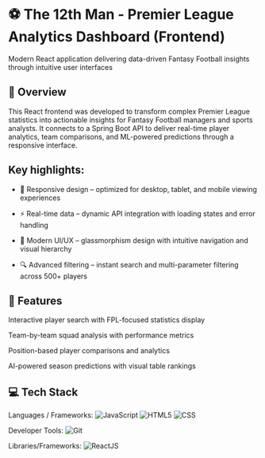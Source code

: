 # ⚽ The 12th Man - Premier League Analytics Dashboard (Frontend)
Modern React application delivering data-driven Fantasy Football insights through intuitive user interfaces

## 📖 Overview
This React frontend was developed to transform complex Premier League statistics into actionable insights for Fantasy Football managers and sports analysts. It connects to a Spring Boot API to deliver real-time player analytics, team comparisons, and ML-powered predictions through a responsive interface. 

## Key highlights:
- 📱 Responsive design – optimized for desktop, tablet, and mobile viewing experiences
  
- ⚡ Real-time data – dynamic API integration with loading states and error handling
  
- 🎨 Modern UI/UX – glassmorphism design with intuitive navigation and visual hierarchy
  
- 🔍 Advanced filtering – instant search and multi-parameter filtering across 500+ players

## 🚀 Features
Interactive player search with FPL-focused statistics display

Team-by-team squad analysis with performance metrics

Position-based player comparisons and analytics

AI-powered season predictions with visual table rankings


## 💻 Tech Stack
Languages / Frameworks:
![JavaScript](https://img.shields.io/badge/javascript-%23323330.svg?style=for-the-badge&logo=javascript&logoColor=%23F7DF1E) ![HTML5](https://img.shields.io/badge/html5-%23E34F26.svg?style=for-the-badge&logo=html5&logoColor=white) 
![CSS](https://img.shields.io/badge/css-%231572B6.svg?style=for-the-badge&logo=css3&logoColor=white)

Developer Tools: ![Git](https://img.shields.io/badge/git-%23F05033.svg?style=for-the-badge&logo=git&logoColor=white)

Libraries/Frameworks: ![ReactJS](https://img.shields.io/badge/react-%2320232a.svg?style=for-the-badge&logo=react&logoColor=%2361DAFB) 


